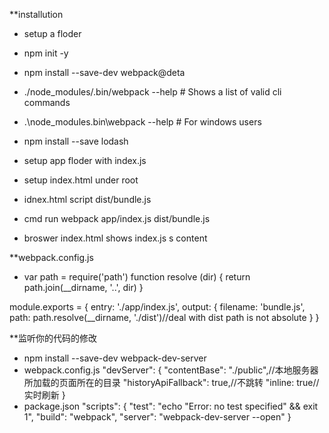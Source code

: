 **installution
* setup a floder
* npm init -y
* npm install --save-dev webpack@deta
* ./node_modules/.bin/webpack --help # Shows a list of valid cli commands
* .\node_modules\.bin\webpack --help # For windows users
* npm install --save lodash

* setup app floder with index.js
* setup index.html under root
* idnex.html script dist/bundle.js
* cmd run webpack app/index.js dist/bundle.js
* broswer index.html shows index.js s content

**webpack.config.js
* var path = require('path')
 function resolve (dir) {
  return path.join(__dirname, '..', dir)
}

module.exports = {
  entry: './app/index.js',
  output: {
    filename: 'bundle.js',
    path: path.resolve(__dirname, './dist')//deal with dist path is not absolute
  }
}

**监听你的代码的修改
* npm install --save-dev webpack-dev-server
* webpack.config.js 
"devServer": {
    "contentBase": "./public",//本地服务器所加载的页面所在的目录
    "historyApiFallback": true,//不跳转
    "inline: true//实时刷新
  } 
* package.json
"scripts": {
    "test": "echo \"Error: no test specified\" && exit 1",
    "build": "webpack",
    "server": "webpack-dev-server --open"
  }